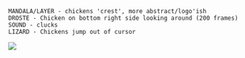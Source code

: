 ```
MANDALA/LAYER - chickens 'crest', more abstract/logo'ish 
DROSTE - Chicken on bottom right side looking around (200 frames)
SOUND - clucks  
LIZARD - Chickens jump out of cursor
```

<img src="https://user-images.githubusercontent.com/296551/67952758-2c7c0d80-fbc4-11e9-8d77-27fdae839c4c.gif" >
